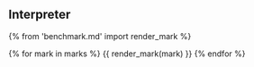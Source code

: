 ## Interpreter

{% from 'benchmark.md' import render_mark %}

{% for mark in marks %}
    {{ render_mark(mark) }}
{% endfor %}
